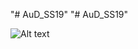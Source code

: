 "# AuD_SS19" 
"# AuD_SS19" 

![Alt text](https://github.com/Ben-Ed/AuD_SS19/blob/master/ll2.gif?raw=true "Title")
